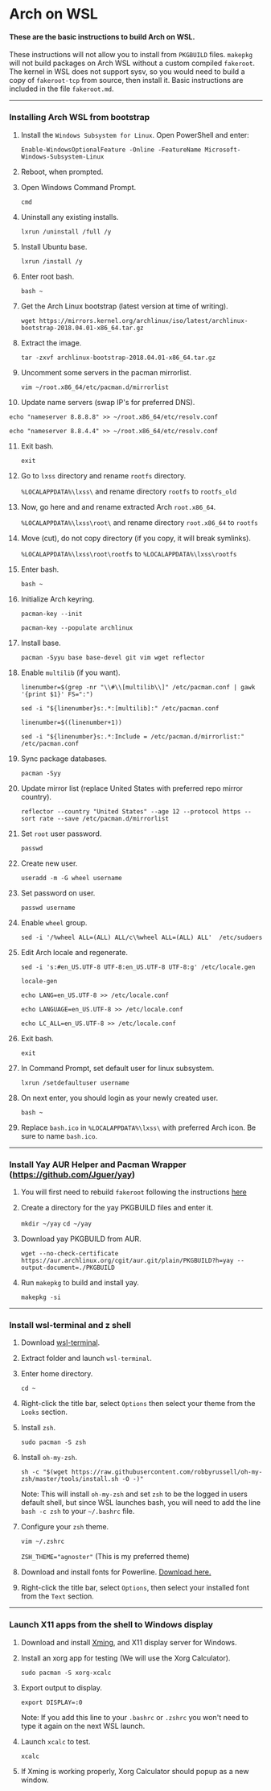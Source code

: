 # Arch on WSL
#### These are the basic instructions to build Arch on WSL.
These instructions will not allow you to install from `PKGBUILD` files. `makepkg` will not build packages on Arch WSL without a custom compiled `fakeroot`.
The kernel in WSL does not support sysv, so you would need to build a copy of `fakeroot-tcp` from source, then install it.
Basic instructions are included in the file `fakeroot.md`.

***

### Installing Arch WSL from bootstrap

1. Install the `Windows Subsystem for Linux`. Open PowerShell and enter:

   `Enable-WindowsOptionalFeature -Online -FeatureName Microsoft-Windows-Subsystem-Linux`

2. Reboot, when prompted.
3. Open Windows Command Prompt.

   `cmd`

4. Uninstall any existing installs.

   `lxrun /uninstall /full /y`

5. Install Ubuntu base.

   `lxrun /install /y`

6. Enter root bash.

   `bash ~`

7. Get the Arch Linux bootstrap (latest version at time of writing).

   `wget https://mirrors.kernel.org/archlinux/iso/latest/archlinux-bootstrap-2018.04.01-x86_64.tar.gz`

8. Extract the image.

   `tar -zxvf archlinux-bootstrap-2018.04.01-x86_64.tar.gz`

9. Uncomment some servers in the pacman mirrorlist.

   `vim ~/root.x86_64/etc/pacman.d/mirrorlist`

10. Update name servers (swap IP's for preferred DNS).

   `echo "nameserver 8.8.8.8" >> ~/root.x86_64/etc/resolv.conf`

   `echo "nameserver 8.8.4.4" >> ~/root.x86_64/etc/resolv.conf`

11. Exit bash.

      `exit`

12. Go to `lxss` directory and rename `rootfs` directory.

      `%LOCALAPPDATA%\lxss\` and rename directory `rootfs` to `rootfs_old`

13. Now, go here and and rename extracted Arch `root.x86_64`.

      `%LOCALAPPDATA%\lxss\root\` and rename directory `root.x86_64` to `rootfs`

14. Move (cut), do not copy directory (if you copy, it will break symlinks).

      `%LOCALAPPDATA%\lxss\root\rootfs` to `%LOCALAPPDATA%\lxss\rootfs`

15. Enter bash.

      `bash ~`

16. Initialize Arch keyring.

      `pacman-key --init`

      `pacman-key --populate archlinux`

17. Install base.

      `pacman -Syyu base base-devel git vim wget reflector`

18. Enable `multilib` (if you want).

      `linenumber=$(grep -nr "\\#\\[multilib\\]" /etc/pacman.conf | gawk '{print $1}' FS=":")`

      `sed -i "${linenumber}s:.*:[multilib]:" /etc/pacman.conf`

      `linenumber=$((linenumber+1))`

      `sed -i "${linenumber}s:.*:Include = /etc/pacman.d/mirrorlist:" /etc/pacman.conf`

19. Sync package databases.

      `pacman -Syy`

20. Update mirror list (replace United States with preferred repo mirror country).

      `reflector --country "United States" --age 12 --protocol https --sort rate --save /etc/pacman.d/mirrorlist`

21. Set `root` user password.

      `passwd`

22. Create new user.

      `useradd -m -G wheel username`

23. Set password on user.

      `passwd username`

24. Enable `wheel` group.

       `sed -i '/%wheel ALL=(ALL) ALL/c\%wheel ALL=(ALL) ALL'  /etc/sudoers`

25. Edit Arch locale and regenerate.

      `sed -i 's:#en_US.UTF-8 UTF-8:en_US.UTF-8 UTF-8:g' /etc/locale.gen`

      `locale-gen`

      `echo LANG=en_US.UTF-8 >> /etc/locale.conf`

      `echo LANGUAGE=en_US.UTF-8 >> /etc/locale.conf`

      `echo LC_ALL=en_US.UTF-8 >> /etc/locale.conf`

26. Exit bash.

      `exit`

27. In Command Prompt, set default user for linux subsystem.

      `lxrun /setdefaultuser username`

28. On next enter, you should login as your newly created user.

      `bash ~`

29. Replace `bash.ico` in `%LOCALAPPDATA%\lxss\` with preferred Arch icon. Be sure to name `bash.ico`.

***

### Install Yay AUR Helper and Pacman Wrapper (https://github.com/Jguer/yay)

1. You will first need to rebuild `fakeroot` following the instructions [here](../master/fakeroot.md)

2. Create a directory for the yay PKGBUILD files and enter it.

   `mkdir ~/yay`
   `cd ~/yay`

3. Download yay PKGBUILD from AUR.  

   `wget --no-check-certificate https://aur.archlinux.org/cgit/aur.git/plain/PKGBUILD?h=yay --output-document=./PKGBUILD`

4. Run `makepkg` to build and install yay.

   `makepkg -si`

***

### Install wsl-terminal and z shell

1. Download [wsl-terminal](https://github.com/goreliu/wsl-terminal/releases).
2. Extract folder and launch `wsl-terminal`.
3. Enter home directory.

   `cd ~`

3. Right-click the title bar, select `Options` then select your theme from the `Looks` section.

4. Install `zsh`.

   `sudo pacman -S zsh`

5. Install `oh-my-zsh`.

   `sh -c "$(wget https://raw.githubusercontent.com/robbyrussell/oh-my-zsh/master/tools/install.sh -O -)"`

   Note: This will install `oh-my-zsh` and set `zsh` to be the logged in users default shell, but since WSL launches bash, you will need to add the line `bash -c zsh` to your `~/.bashrc` file.

6. Configure your `zsh` theme.

   `vim ~/.zshrc`

   `ZSH_THEME="agnoster"` (This is my preferred theme)

7. Download and install fonts for Powerline. [Download here.](https://github.com/powerline/fonts/)
8. Right-click the title bar, select `Options`, then select your installed font from the `Text` section.

***

### Launch X11 apps from the shell to Windows display

1. Download and install [Xming](http://www.straightrunning.com/XmingNotes/), and X11 display server for Windows.
2. Install an xorg app for testing (We will use the Xorg Calculator).

   `sudo pacman -S xorg-xcalc`

3. Export output to display.

   `export DISPLAY=:0`

   Note: If you add this line to your `.bashrc` or `.zshrc` you won't need to type it again on the next WSL launch.

4. Launch `xcalc` to test.

   `xcalc`

5. If Xming is working properly, Xorg Calculator should popup as a new window.
